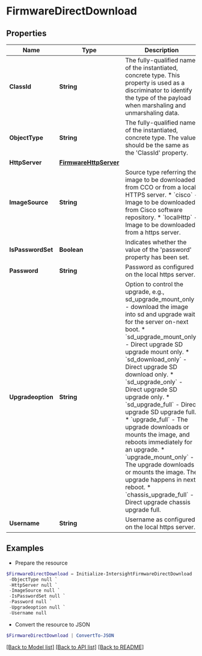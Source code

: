 # FirmwareDirectDownload
## Properties

Name | Type | Description | Notes
------------ | ------------- | ------------- | -------------
**ClassId** | **String** | The fully-qualified name of the instantiated, concrete type. This property is used as a discriminator to identify the type of the payload when marshaling and unmarshaling data. | [default to "firmware.DirectDownload"]
**ObjectType** | **String** | The fully-qualified name of the instantiated, concrete type. The value should be the same as the &#39;ClassId&#39; property. | [default to "firmware.DirectDownload"]
**HttpServer** | [**FirmwareHttpServer**](FirmwareHttpServer.md) |  | [optional] 
**ImageSource** | **String** | Source type referring the image to be downloaded from CCO or from a local HTTPS server. * &#x60;cisco&#x60; - Image to be downloaded from Cisco software repository. * &#x60;localHttp&#x60; - Image to be downloaded from a https server. | [optional] [default to "cisco"]
**IsPasswordSet** | **Boolean** | Indicates whether the value of the &#39;password&#39; property has been set. | [optional] [readonly] [default to $false]
**Password** | **String** | Password as configured on the local https server. | [optional] 
**Upgradeoption** | **String** | Option to control the upgrade, e.g., sd_upgrade_mount_only - download the image into sd and upgrade wait for the server on-next boot. * &#x60;sd_upgrade_mount_only&#x60; - Direct upgrade SD upgrade mount only. * &#x60;sd_download_only&#x60; - Direct upgrade SD download only. * &#x60;sd_upgrade_only&#x60; - Direct upgrade SD upgrade only. * &#x60;sd_upgrade_full&#x60; - Direct upgrade SD upgrade full. * &#x60;upgrade_full&#x60; - The upgrade downloads or mounts the image, and reboots immediately for an upgrade. * &#x60;upgrade_mount_only&#x60; - The upgrade downloads or mounts the image. The upgrade happens in next reboot. * &#x60;chassis_upgrade_full&#x60; - Direct upgrade chassis upgrade full. | [optional] [default to "sd_upgrade_mount_only"]
**Username** | **String** | Username as configured on the local https server. | [optional] 

## Examples

- Prepare the resource
```powershell
$FirmwareDirectDownload = Initialize-IntersightFirmwareDirectDownload  -ClassId null `
 -ObjectType null `
 -HttpServer null `
 -ImageSource null `
 -IsPasswordSet null `
 -Password null `
 -Upgradeoption null `
 -Username null
```

- Convert the resource to JSON
```powershell
$FirmwareDirectDownload | ConvertTo-JSON
```

[[Back to Model list]](../README.md#documentation-for-models) [[Back to API list]](../README.md#documentation-for-api-endpoints) [[Back to README]](../README.md)

